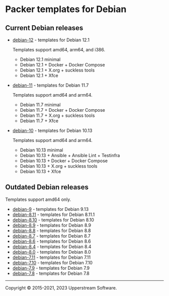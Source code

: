 # Packer templates for Debian

## Current Debian releases

* [debian-12](debian-12/README.md) - templates for Debian 12.1

  Templates support amd64, arm64, and i386.

  * Debian 12.1 minimal
  * Debian 12.1 + Docker + Docker Compose
  * Debian 12.1 + X.org + suckless tools
  * Debian 12.1 + Xfce

* [debian-11](debian-11/README.md) - templates for Debian 11.7

  Templates support amd64 and arm64.

  * Debian 11.7 minimal
  * Debian 11.7 + Docker + Docker Compose
  * Debian 11.7 + X.org + suckless tools
  * Debian 11.7 + Xfce

* [debian-10](debian-10/README.md) - templates for Debian 10.13

  Templates support amd64 and arm64.

  * Debian 10.13 minimal
  * Debian 10.13 + Ansible + Ansible Lint + Testinfra
  * Debian 10.13 + Docker + Docker Compose
  * Debian 10.13 + X.org + suckless tools
  * Debian 10.13 + Xfce

## Outdated Debian releases

Templates support amd64 only.

* [debian-9](debian-9/README.md) - templates for Debian 9.13
* [debian-8.11](debian-8.11/README.md) - templates for Debian 8.11.1
* [debian-8.10](debian-8.10/README.md) - templates for Debian 8.10
* [debian-8.9](debian-8.9/README.md) - templates for Debian 8.9
* [debian-8.8](debian-8.8/README.md) - templates for Debian 8.8
* [debian-8.7](debian-8.7/README.md) - templates for Debian 8.7
* [debian-8.6](debian-8.6/README.md) - templates for Debian 8.6
* [debian-8.4](debian-8.4/README.md) - templates for Debian 8.4
* [debian-8.0](debian-8.0/README.md) - templates for Debian 8.0
* [debian-7.11](debian-7.11/README.md) - templates for Debian 7.11
* [debian-7.10](debian-7.10/README.md) - templates for Debian 7.10
* [debian-7.9](debian-7.9/README.md) - templates for Debian 7.9
* [debian-7.8](debian-7.8/README.md) - templates for Debian 7.8

- - -

Copyright &copy; 2015-2021, 2023 Upperstream Software.
